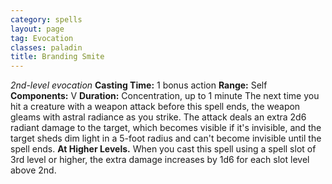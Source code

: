 ```yaml
---
category: spells
layout: page
tag: Evocation
classes: paladin
title: Branding Smite
---
```


_2nd-level evocation_ **Casting Time:** 1 bonus action **Range:** Self **Components:** V **Duration:** Concentration, up to 1 minute The next time you hit a creature with a weapon attack before this spell ends, the weapon gleams with astral radiance as you strike. The attack deals an extra 2d6 radiant damage to the target, which becomes visible if it's invisible, and the target sheds dim light in a 5-foot radius and can't become invisible until the spell ends. **At Higher Levels.** When you cast this spell using a spell slot of 3rd level or higher, the extra damage increases by 1d6 for each slot level above 2nd.
